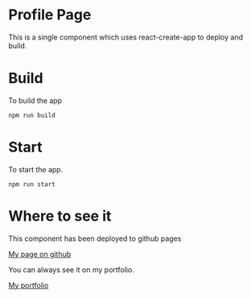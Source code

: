 # Profile Page

This is a single component which uses react-create-app to deploy and build.


# Build

To build the app
```
npm run build
```


# Start 

To start the app.

```
npm run start
```

# Where to see it
This component has been deployed to github pages


[My page on github](https://mortonprod.github.io/profile-react/)

You can always see it on my portfolio.

[My portfolio](https://alexandermorton.co.uk)
